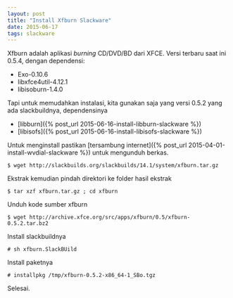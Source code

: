 ```yaml
---
layout: post
title: "Install Xfburn Slackware"
date: 2015-06-17
tags: slackware
---
```

Xfburn adalah aplikasi _burning_ CD/DVD/BD dari XFCE. Versi terbaru saat ini 0.5.4, dengan dependensi:

- Exo-0.10.6
- libxfce4util-4.12.1
- libisoburn-1.4.0

Tapi untuk memudahkan instalasi, kita gunakan saja yang versi 0.5.2 yang ada slackbuildnya, dependensinya
- [libburn]({% post_url 2015-06-16-install-libburn-slackware %})
- [libisofs]({% post_url 2015-06-16-install-libisofs-slackware %})

Untuk menginstall pastikan [tersambung internet]({% post_url 2015-04-01-install-wvdial-slackware %}) untuk mengunduh berkas.

```
$ wget http://slackbuilds.org/slackbuilds/14.1/system/xfburn.tar.gz
```
Ekstrak kemudian pindah direktori ke folder hasil ekstrak
```
$ tar xzf xfburn.tar.gz ; cd xfburn
```
Unduh kode sumber xfburn
```
$ wget http://archive.xfce.org/src/apps/xfburn/0.5/xfburn-0.5.2.tar.bz2
```
Install slackbuildnya
```
# sh xfburn.SlackBUild
```
Install paketnya
```
# installpkg /tmp/xfburn-0.5.2-x86_64-1_SBo.tgz
```
Selesai.





